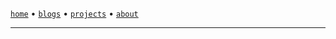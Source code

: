 <!DOCTYPE html>
<html>
    <head>
        <meta charSet="utf-8" /> <link href="/favicon.ico" rel="icon" /> <link rel="canonical" href="https://sanixdk.xyz" /> <meta content="initial-scale=1.0,width=device-width" name="viewport" /> <meta content="#131516" name="theme-color" /> <meta http-equiv="content-language" content="en-us,fr"><link rel="stylesheet" href="/style.css"/> <link href="https://cdnjs.cloudflare.com/ajax/libs/prism/1.25.0/themes/prism.min.css" rel="stylesheet"/> <link href="https://cdnjs.cloudflare.com/ajax/libs/prism-themes/1.9.0/prism-atom-dark.css" rel="stylesheet"/> <title>sanix | ***title***</title> <meta name="description" content="***description***">
        <meta property="og:url" content="https://sanixdk.xyz/{{link}}"> <meta property="og:type" content="website"> <meta property="og:title" content="{{title}}"> <meta property="og:description" content="{{description}}"> <meta property="og:image" content="{{image}}">
        <meta name="twitter:card" content="{{image}}"> <meta property="twitter:url" content="https://sanixdk.xyz/{{link}}"> <meta property="twitter:domain" content="sanixdk.xyz"> <meta name="twitter:title" content="{{title}}"> <meta name="twitter:description" content="{{description}}"> <meta name="twitter:image" content="{{image}}">
    </head>
</head>
<body>

<div class="container">

[`home`](/) •  [`blogs`](/blogs/) • [`projects`](/projects/) • [`about`](/about)


----


